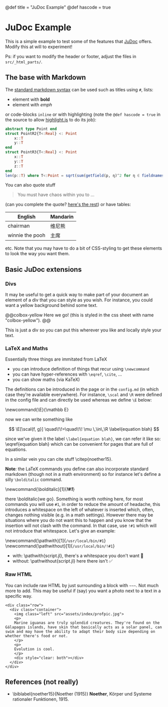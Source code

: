 @def title = "JuDoc Example"
@def hascode = true
<!-- by default hasmath=true, hascode=false, you can change this in config
by setting hasmath = false for instance and just setting it to true where
appropriate -->

# JuDoc Example

This is a simple example to test some of the features that [JuDoc](https://github.com/tlienart/JuDoc.jl) offers.
Modify this at will to experiment!

Ps: if you want to modify the header or footer, adjust the files in `src/_html_parts/`.

## The base with Markdown

The [standard markdown syntax](https://github.com/adam-p/markdown-here/wiki/Markdown-Cheatsheet) can be used such as titles using `#`, lists:

* element with **bold**
* element with _emph_

or code-blocks `inline` or with highlighting (note the `@def hascode = true` in the source to allow [highlight.js](https://highlightjs.org/) to do its job):

```julia
abstract type Point end
struct PointR2{T<:Real} <: Point
    x::T
    y::T
end
struct PointR3{T<:Real} <: Point
    x::T
    y::T
    z::T
end
len(p::T) where T<:Point = sqrt(sum(getfield(p, η)^2 for η ∈ fieldnames(T)))
```

You can also quote stuff

> You must have chaos within you to ...

(can you complete the quote? [here's the rest](https://www.goodreads.com/quotes/7147-you-must-have-chaos-within-you-to-give-birth-to)) or have tables:

| English         | Mandarin   |
| --------------- | ---------- |
| chairman        | 维尼熊      |
| winnie the pooh | 主席        |

etc.
Note that you may have to do a bit of CSS-styling to get these elements to look the way you want them.

## Basic JuDoc extensions

### Divs

It may be useful to get a quick way to make part of your document an element of a div that you can style as you wish.
For instance, you could want a yellow background behind some text.

@@colbox-yellow
Here we go! (this is styled in the css sheet with name "colbox-yellow").
@@

This is just a div so you can put this wherever you like and locally style your text.

### LaTeX and Maths

Essentially three things are immitated from LaTeX

* you can introduce definition of things that recur using `\newcommand`
* you can have hyper-references with `\eqref`, `\cite`, ...
* you can show maths (via KaTeX)

The definitions can be introduced in the page or in the `config.md` (in which case they're available everywhere).
For instance, `\scal` and `\R` were defined in the config file and can directly be used whereas we define `\E` below:

\newcommand{\E}{\mathbb E}

now we can write something like

$$ \E[\scal{f, g}] \quad\!\!=\quad\!\! \mu \,\in\,\R \label{equation blah} $$

since we've given it the label `\label{equation blah}`, we can refer it like so: \eqref{equation blah} which can be convenient for pages that are full of equations.

In a similar vein you can cite stuff \citep{noether15}.

**Note**: the LaTeX commands you define can also incorporate standard markdown (though not in a math environment) so for instance let's define a silly `\bolditalic` command.

\newcommand{\bolditalic}[1]{_**!#1**_} <!--_-->

there \bolditalic{we go}. Something is worth nothing here, for most commands you will use `#1`, in order to reduce the amount of headache, this introduces a whitespace on the left of whatever is inserted which, often, changes nothing visible (e.g. in a math settings).
However there may be situations where you do not want this to happen and you know that the insertion will not clash with the command.
In that case, use `!#1` which will not introduce that whitespace.
Let's give an example:

\newcommand{\pathwith}[1]{`/usr/local/bin/#1`}
\newcommand{\pathwithout}[1]{`/usr/local/bin/!#1`}

* with: \pathwith{script.jl}, there's a whitespace you don't want 🚫
* without: \pathwithout{script.jl} here there isn't ✅

### Raw HTML

You can include raw HTML by just surrounding a block with `~~~`.
Not much more to add.
This may be useful if (say) you want a photo next to a text in a specific way.

~~~
<div class="row">
  <div class="container">
    <img class="left" src="assets/index/profpic.jpg">
    <p>
    Marine iguanas are truly splendid creatures. They're found on the Gálapagos islands, have skin that basically acts as a solar panel, can swim and may have the ability to adapt their body size depending on whether there's food or not.
    </p>
    <p>
    Evolution is cool.
    </p>
    <div style="clear: both"></div>      
  </div>
</div>
~~~

## References (not really)

* \biblabel{noether15}{Noether (1915)} **Noether**,  Körper und Systeme rationaler Funktionen, 1915.
